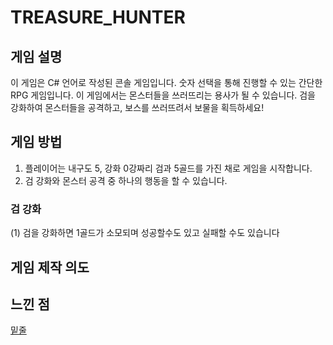 # TREASURE_HUNTER

## 게임 설명
이 게임은 C# 언어로 작성된 콘솔 게임입니다.
숫자 선택을 통해 진행할 수 있는 간단한 RPG 게임입니다.
이 게임에서는 몬스터들을 쓰러뜨리는 용사가 될 수 있습니다.
검을 강화하여 몬스터들을 공격하고, 보스를 쓰러뜨려서 보물을 획득하세요!

## 게임 방법
1. 플레이어는 내구도 5, 강화 0강짜리 검과 5골드를 가진 채로 게임을 시작합니다.
2. 검 강화와 몬스터 공격 중 하나의 행동을 할 수 있습니다.

### 검 강화
(1) 검을 강화하면 1골드가 소모되며 성공할수도 있고 실패할 수도 있습니다

## 게임 제작 의도

## 느낀 점
<u>밑줄</u>

